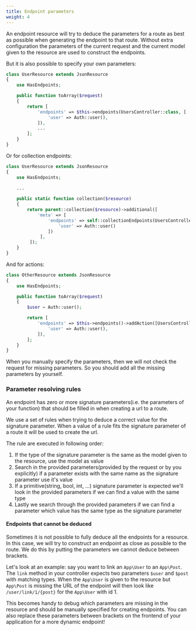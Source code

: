```yaml
---
title: Endpoint parameters
weight: 4
---
```


An endpoint resource will try to deduce the parameters for a route as best as possible when generating the endpoint to that route. Without extra configuration the parameters of the current request and the current model given to the resource are used to construct the endpoints.

But it is also possible to specify your own parameters:

```php
class UserResource extends JsonResource
{
    use HasEndpoints;

    public function toArray($request)
    {
	    return [
	        'endpoints' => $this->endpoints(UsersController::class, [
	            'user' => Auth::user(),
	        ]),
	        ...
	    ];
    }
}
```

Or for collection endpoints:

   
``` php
class UserResource extends JsonResource
{
    use HasEndpoints;

    ...
    
    public static function collection($resource)
    {
        return parent::collection($resource)->additional([
            'meta' => [
                'endpoints' => self::collectionEndpoints(UsersController::class, [
                    'user' => Auth::user()
                ])
             ],
         ]);
    }
}
```

And for actions:

``` php
class OtherResource extends JsonResource
{
    use HasEndpoints;

    public function toArray($request)
    {
        $user = Auth::user();

        return [
            'endpoints' => $this->endpoints()->addAction([UsersController::class, 'show'], [
                'user' => Auth::user(),
            ]),
        ];
    }
}
```

When you manually specify the parameters, then we will not check the request for missing parameters. So you should add all the missing parameters by yourself.

### Parameter resolving rules

An endpoint has zero or more signature parameters(i.e. the parameters of your function) that should be filled in when creating a url to a route.

We use a set of rules when trying to deduce a correct value for the signature parameter. When a value of a rule fits the signature parameter of a route it will be used to create the url.

The rule are executed in following order:

1. If the type of the signature parameter is the same as the model given to the resource, use the model as value
2. Search in the provided parameters(provided by the request or by you explicitly) if a parameter exists with the same name as the signature parameter use it's value
3. If a primitive(string, bool, int, ...) signature parameter is expected we'll look in the provided parameters if we can find a value with the same type
4. Lastly we search through the provided parameters if we can find a parameter which value has the same type as the signature parameter


#### Endpoints that cannot be deduced

Sometimes it is not possible to fully deduce all the endpoints for a resource. In this case, we will try to construct an endpoint as close as possible to the route. We do this by putting the parameters we cannot deduce between brackets.

Let's look at an example: say you want to link an `App\User` to an `App\Post`. The `link` method in your controller expects two parameters `$user` and `$post` with matching types. When the `App\User` is given to the resource but `App\Post` is missing the URL of the endpoint will then look like `/user/link/1/{post}` for the `App\User` with id 1.

This becomes handy to debug which parameters are missing in the resource and should be manually specified for creating endpoints. You can also replace these parameters between brackets on the frontend of your application for a more dynamic endpoint!
